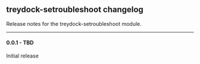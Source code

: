 ## treydock-setroubleshoot changelog

Release notes for the treydock-setroubleshoot module.

------------------------------------------

#### 0.0.1 - TBD

Initial release
